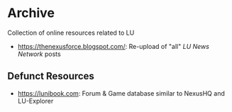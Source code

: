 # Archive

Collection of online resources related to LU

- <https://thenexusforce.blogspot.com/>: Re-upload of "all" *LU News Network* posts

## Defunct Resources

- <https://lunibook.com>: Forum & Game database similar to NexusHQ and LU-Explorer
